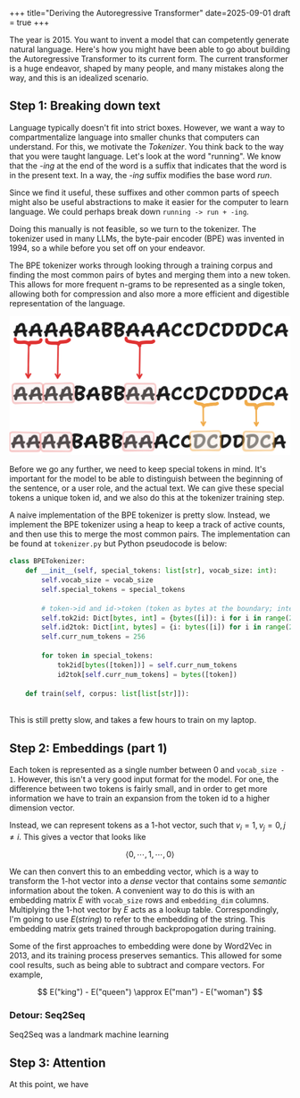 +++
title="Deriving the Autoregressive Transformer"
date=2025-09-01
draft = true
+++

The year is 2015. You want to invent a model that can competently generate natural language. Here's how you might have been able to go about building the Autoregressive Transformer to its current form. The current transformer is a huge endeavor, shaped by many people, and many mistakes along the way, and this is an idealized scenario.

## Step 1: Breaking down text

Language typically doesn't fit into strict boxes. However, we want a way to compartmentalize language into smaller chunks that computers can understand. For this, we motivate the *Tokenizer*. You think back to the way that you were taught language. Let's look at the word "running". We know that the *-ing* at the end of the word is a suffix that indicates that the word is in the present text. In a way, the *-ing* suffix modifies the base word *run*.

Since we find it useful, these suffixes and other common parts of speech might also be useful abstractions to make it easier for the computer to learn language. We could perhaps break down `running -> run + -ing`. 

Doing this manually is not feasible, so we turn to the tokenizer. The tokenizer used in many LLMs, the byte-pair encoder (BPE) was invented in 1994, so a while before you set off on your endeavor. 

The BPE tokenizer works through looking through a training corpus and finding the most common pairs of bytes and merging them into a new token. This allows for more frequent n-grams to be represented as a single token, allowing both for compression and also more a more efficient and digestible representation of the language.

![tokenizer](tokenizer.png)

Before we go any further, we need to keep special tokens in mind. It's important for the model to be able to distinguish between the beginning of the sentence, or a user role, and the actual text. We can give these special tokens a unique token id, and we also do this at the tokenizer training step.

A naive implementation of the BPE tokenizer is pretty slow. Instead, we implement the BPE tokenizer using a heap to keep a track of active counts, and then use this to merge the most common pairs. The implementation can be found at `tokenizer.py` but Python pseudocode is below:

```python
class BPETokenizer:
    def __init__(self, special_tokens: list[str], vocab_size: int):
        self.vocab_size = vocab_size
        self.special_tokens = special_tokens

        # token->id and id->token (token as bytes at the boundary; internally we use ints)
        self.tok2id: Dict[bytes, int] = {bytes([i]): i for i in range(256)}
        self.id2tok: Dict[int, bytes] = {i: bytes([i]) for i in range(256)}
        self.curr_num_tokens = 256

        for token in special_tokens:
            tok2id[bytes([token])] = self.curr_num_tokens
            id2tok[self.curr_num_tokens] = bytes([token])

    def train(self, corpus: list[list[str]]):
    
```

This is still pretty slow, and takes a few hours to train on my laptop.

## Step 2: Embeddings (part 1)

Each token is represented as a single number between 0 and `vocab_size - 1`. However, this isn't a very good input format for the model. For one, the difference between two tokens is fairly small, and in order to get more information we have to train an expansion from the token id to a higher dimension vector. 

Instead, we can represent tokens as a 1-hot vector, such that $v_i = 1, v_j = 0, j \neq i$. This gives a vector that looks like

$$
\langle 0, \cdots, 1, \cdots, 0 \rangle
$$

We can then convert this to an embedding vector, which is a way to transform the 1-hot vector into a *dense* vector that contains some *semantic* information about the token. A convenient way to do this is with an embedding matrix $E$ with `vocab_size` rows and `embedding_dim` columns. Multiplying the 1-hot vector by $E$ acts as a lookup table. Correspondingly, I'm going to use $E(string)$ to refer to the embedding of the string. This embedding matrix gets trained through backpropogation during training. 

Some of the first approaches to embedding were done by Word2Vec in 2013, and its training process preserves semantics. This allowed for some cool results, such as being able to subtract and compare vectors. For example, 

$$
E("king") - E("queen") \approx E("man") - E("woman")
$$

### Detour: Seq2Seq

Seq2Seq was a landmark machine learning 

## Step 3: Attention

At this point, we have 